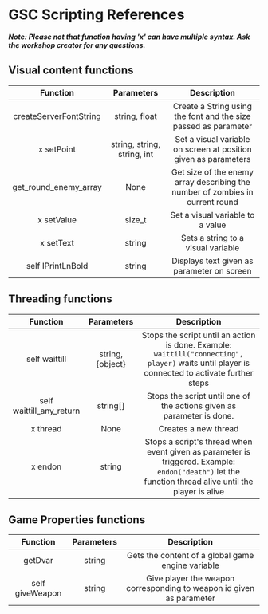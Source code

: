 # GSC Scripting References

***Note: Please not that function having 'x' can have multiple syntax. Ask the workshop creator for any questions.***

## Visual content functions

|Function|Parameters|Description|
|:------:|:--------:|:---------:|
|createServerFontString|string, float|Create a String using the font and the size passed as parameter|
|x setPoint|string, string, string, int|Set a visual variable on screen at position given as parameters|
|get_round_enemy_array|None|Get size of the enemy array describing the number of zombies in current round|
|x setValue|size_t|Set a visual variable to a value|
|x setText|string|Sets a string to a visual variable|
|self IPrintLnBold|string|Displays text given as parameter on screen|

## Threading functions

|Function|Parameters|Description|
|:------:|:--------:|:---------:|
|self waittill|string, {object}|Stops the script until an action is done. Example: `waittill("connecting", player)` waits until player is connected to activate further steps|
|self waittill_any_return|string[]|Stops the script until one of the actions given as parameter is done.|
|x thread|None|Creates a new thread|
|x endon|string|Stops a script's thread when event given as parameter is triggered. Example: `endon("death")` let the function thread alive until the player is alive|

## Game Properties functions

|Function|Parameters|Description|
|:------:|:--------:|:---------:|
|getDvar|string|Gets the content of a global game engine variable|
|self giveWeapon|string|Give player the weapon corresponding to weapon id given as parameter|
